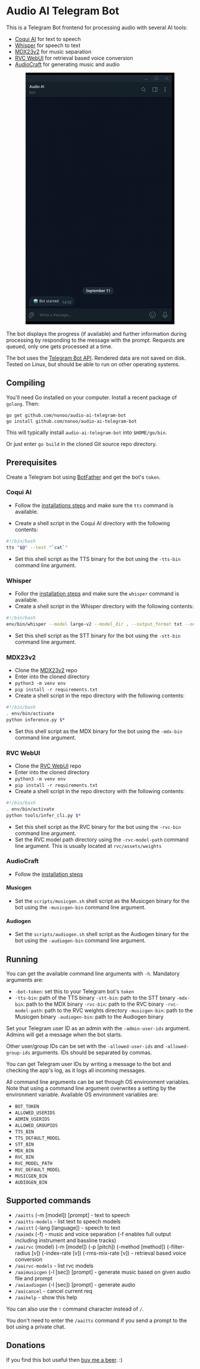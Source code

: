 # Audio AI Telegram Bot

This is a Telegram Bot frontend for processing audio with several AI tools:

- [Coqui AI](https://github.com/coqui-ai/TTS) for text to speech
- [Whisper](https://github.com/openai/whisper) for speech to text
- [MDX23v2](https://github.com/ZFTurbo/MVSEP-MDX23-music-separation-model) for music separation
- [RVC WebUI](https://github.com/RVC-Project/Retrieval-based-Voice-Conversion-WebUI) for retrieval based voice conversion
- [AudioCraft](https://github.com/facebookresearch/audiocraft) for generating music and audio

<p align="center"><img src="demo.gif?raw=true"/></p>

The bot displays the progress (if available) and further information during
processing by responding to the message with the prompt. Requests are queued,
only one gets processed at a time.

The bot uses the
[Telegram Bot API](https://github.com/go-telegram-bot-api/telegram-bot-api).
Rendered data are not saved on disk. Tested on Linux, but should be able
to run on other operating systems.

## Compiling

You'll need Go installed on your computer. Install a recent package of `golang`.
Then:

```
go get github.com/nonoo/audio-ai-telegram-bot
go install github.com/nonoo/audio-ai-telegram-bot
```

This will typically install `audio-ai-telegram-bot` into `$HOME/go/bin`.

Or just enter `go build` in the cloned Git source repo directory.

## Prerequisites

Create a Telegram bot using [BotFather](https://t.me/BotFather) and get the
bot's `token`.

### Coqui AI

- Follow the [installations steps](https://github.com/coqui-ai/TTS) and make sure
  the `tts` command is available.

- Create a shell script in the Coqui AI directory with the following contents:

```bash
#!/bin/bash
tts "$@" --text "`cat`"
```

- Set this shell script as the TTS binary for the bot using the `-tts-bin` command
  line argument.

### Whisper

- Follor the [installation steps](https://github.com/openai/whisper) and make sure
  the `whisper` command is available.
- Create a shell script in the Whisper directory with the following contents:

```bash
#!/bin/bash
env/bin/whisper --model large-v2 --model_dir . --output_format txt --output_dir /tmp "$@"
```

- Set this shell script as the STT binary for the bot using the `-stt-bin` command
  line argument.

### MDX23v2

- Clone the [MDX23v2](https://github.com/ZFTurbo/MVSEP-MDX23-music-separation-model) repo
- Enter into the cloned directory
- `python3 -m venv env`
- `pip install -r requirements.txt`
- Create a shell script in the repo directory with the following contents:

```bash
#!/bin/bash
. env/bin/activate
python inference.py $*
```

- Set this shell script as the MDX binary for the bot using the `-mdx-bin` command
  line argument.

### RVC WebUI

- Clone the [RVC WebUI](https://github.com/RVC-Project/Retrieval-based-Voice-Conversion-WebUI) repo
- Enter into the cloned directory
- `python3 -m venv env`
- `pip install -r requirements.txt`
- Create a shell script in the repo directory with the following contents:

```bash
#!/bin/bash
. env/bin/activate
python tools/infer_cli.py $*
```

- Set this shell script as the RVC binary for the bot using the `-rvc-bin` command
  line argument.
- Set the RVC model path directory using the `-rvc-model-path` command line argument.
  This is usually located at `rvc/assets/weights`

### AudioCraft

- Follow the [installation steps]([AudioCraft](https://github.com/facebookresearch/audiocraft))

#### Musicgen

- Set the `scripts/musicgen.sh` shell script as the Musicgen binary for the bot using
  the `-musicgen-bin` command line argument.

#### Audiogen

- Set the `scripts/audiogen.sh` shell script as the Audiogen binary for the bot using
  the `-audiogen-bin` command line argument.

## Running

You can get the available command line arguments with `-h`.
Mandatory arguments are:

- `-bot-token`: set this to your Telegram bot's `token`
-	`-tts-bin`: path of the TTS binary
	`-stt-bin`: path to the STT binary
	`-mdx-bin`: path to the MDX binary
	`-rvc-bin`: path to the RVC binary
	`-rvc-model-path`: path to the RVC weights directory
	`-musicgen-bin`: path to the Musicgen binary
	`-audiogen-bin`: path to the Audiogen binary

Set your Telegram user ID as an admin with the `-admin-user-ids` argument.
Admins will get a message when the bot starts.

Other user/group IDs can be set with the `-allowed-user-ids` and
`-allowed-group-ids` arguments. IDs should be separated by commas.

You can get Telegram user IDs by writing a message to the bot and checking
the app's log, as it logs all incoming messages.

All command line arguments can be set through OS environment variables.
Note that using a command line argument overwrites a setting by the environment
variable. Available OS environment variables are:

- `BOT_TOKEN`
- `ALLOWED_USERIDS`
- `ADMIN_USERIDS`
- `ALLOWED_GROUPIDS`
- `TTS_BIN`
- `TTS_DEFAULT_MODEL`
- `STT_BIN`
- `MDX_BIN`
- `RVC_BIN`
- `RVC_MODEL_PATH`
- `RVC_DEFAULT_MODEL`
- `MUSICGEN_BIN`
- `AUDIOGEN_BIN`

## Supported commands

- `/aaitts` (-m [model]) [prompt] - text to speech
- `/aaitts-models` - list text to speech models
- `/aaistt` (-lang [language]) - speech to text
- `/aaimdx` (-f) - music and voice separation (-f enables full output including instrument and bassline tracks)
- `/aairvc` (model) (-m [model]) (-p [pitch]) (-method [method]) (-filter-radius [v]) (-index-rate [v]) (-rms-mix-rate [v]) - retrieval based voice conversion
- `/aairvc-models` - list rvc models
- `/aaimusicgen` (-l [sec]) [prompt] - generate music based on given audio file and prompt
- `/aaiaudiogen` (-l [sec]) [prompt] - generate audio
- `/aaicancel` - cancel current req
- `/aaihelp` - show this help

You can also use the `!` command character instead of `/`.

You don't need to enter the `/aaitts` command if you send a prompt to the bot using
a private chat.

## Donations

If you find this bot useful then [buy me a beer](https://paypal.me/ha2non). :)
